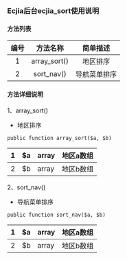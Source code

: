 ### Ecjia后台ecjia_sort使用说明

#### 方法列表

| 编号 |   方法名称   |   简单描述   |
| :--: | :----------: | :----------: |
|  1   | array_sort() |   地区排序   |
|  2   |  sort_nav()  | 导航菜单排序 |

#### 方法详细说明

1、array_sort()

- 地区排序

```
public function array_sort($a, $b)
```

| 1    | $a   | array | 地区a数组 |
| ---- | ---- | ----- | --------- |
| 2    | $b   | array | 地区b数组 |

2、sort_nav()

- 导航菜单排序

```
public function sort_nav($a, $b)
```

| 1    | $a   | array | 地区a数组 |
| ---- | ---- | ----- | --------- |
| 2    | $b   | array | 地区b数组 |
